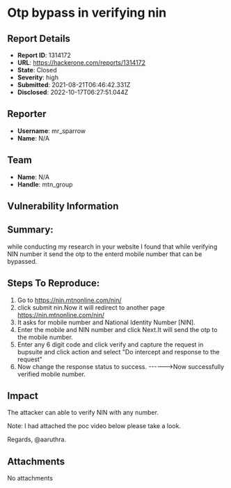 # Otp  bypass in verifying nin

## Report Details
- **Report ID**: 1314172
- **URL**: https://hackerone.com/reports/1314172
- **State**: Closed
- **Severity**: high
- **Submitted**: 2021-08-21T06:46:42.331Z
- **Disclosed**: 2022-10-17T06:27:51.044Z

## Reporter
- **Username**: mr_sparrow
- **Name**: N/A

## Team
- **Name**: N/A
- **Handle**: mtn_group

## Vulnerability Information
## Summary:

while conducting my research in your website I found that while verifying NIN number it send the otp to the enterd mobile number that can be bypassed.

## Steps To Reproduce:

1) Go to https://nin.mtnonline.com/nin/
2) click submit nin.Now it will redirect to another page https://nin.mtnonline.com/nin/
3) It asks for mobile number and National Identity Number [NIN].
4) Enter the mobile and NIN number and click Next.It will send the otp to the mobile number.
5) Enter any 6 digit code and click verify and capture the request in bupsuite and click action and select "Do intercept and response to the request"
6) Now change the response status to success.
------>Now successfully verified mobile number.

## Impact

The attacker can able to verify NIN with any number.


Note: I had attached the poc video below please take a look.


Regards,
@aaruthra.

## Attachments
No attachments
